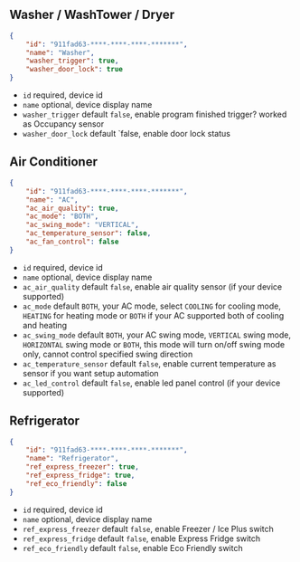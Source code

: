 ## Washer / WashTower / Dryer

```json
{
    "id": "911fad63-****-****-****-*******",
    "name": "Washer",
    "washer_trigger": true,
    "washer_door_lock": true
}
```

* `id` required, device id
* `name` optional, device display name
* `washer_trigger` default `false`, enable program finished trigger? worked as Occupancy sensor
* `washer_door_lock` default `false, enable door lock status

## Air Conditioner

```json
{
    "id": "911fad63-****-****-****-*******",
    "name": "AC",
    "ac_air_quality": true,
    "ac_mode": "BOTH",
    "ac_swing_mode": "VERTICAL",
    "ac_temperature_sensor": false,
    "ac_fan_control": false
}
```

* `id` required, device id
* `name` optional, device display name
* `ac_air_quality` default `false`, enable air quality sensor (if your device supported)
* `ac_mode` default `BOTH`, your AC mode, select `COOLING` for cooling mode, `HEATING` for heating mode or `BOTH` if your AC supported both of cooling and heating
* `ac_swing_mode` default `BOTH`, your AC swing mode, `VERTICAL` swing mode, `HORIZONTAL` swing mode or `BOTH`, this mode will turn on/off swing mode only, cannot control specified swing direction
* `ac_temperature_sensor` default `false`, enable current temperature as sensor if you want setup automation
* `ac_led_control` default `false`, enable led panel control (if your device supported)

## Refrigerator

```json
{
    "id": "911fad63-****-****-****-*******",
    "name": "Refrigerator",
    "ref_express_freezer": true,
    "ref_express_fridge": true,
    "ref_eco_friendly": false
}
```

* `id` required, device id
* `name` optional, device display name
* `ref_express_freezer` default `false`, enable Freezer / Ice Plus switch
* `ref_express_fridge` default `false`, enable Express Fridge switch
* `ref_eco_friendly` default `false`, enable Eco Friendly switch